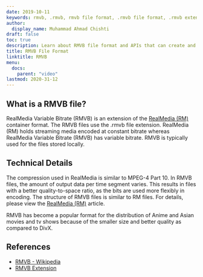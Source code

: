 ```yaml
---
date: 2019-10-11
keywords: rmvb, .rmvb, rmvb file format, .rmvb file format, .rmvb extension, RealMedia Variable Bitrate
author:
  display_name: Muhammad Ahmad Chishti
draft: false
toc: true
description: Learn about RMVB file format and APIs that can create and open RMVB files.
title: RMVB File Format
linktitle: RMVB
menu:
  docs:
    parent: "video"
lastmod: 2020-31-12
---
```


## What is a RMVB file?

RealMedia Variable Bitrate (RMVB) is an extension of the [RealMedia (RM)](/video/rm/) container format. The RMVB files use the .rmvb file extension. RealMedia (RM) holds streaming media encoded at constant bitrate whereas RealMedia Variable Bitrate (RMVB) has variable bitrate. RMVB is typically used for the files stored locally.

## Technical Details

The compression used in RealMedia is similar to MPEG-4 Part 10. In RMVB files, the amount of output data per time segment varies. This results in files with a better quality-to-space ratio, as the bits are used more flexibly in encoding. The structure of RMVB files is similar to RM files. For details, please view the [RealMedia (RM)](/video/rm/) article.

RMVB has become a popular format for the distribution of Anime and Asian movies and tv shows because of the smaller size and better quality as compared to DivX.

## References ##

- [RMVB - Wikipedia](https://en.wikipedia.org/wiki/RMVB)
- [RMVB Extension](https://extension.nirsoft.net/rmvb)
